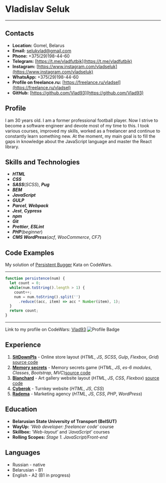 # **Vladislav Seluk**
*****
## **Contacts**
* **Location:** Gomel, Belarus
* **Email:** selukvlad@gmail.com
* **Phone:** +375(29)198-44-60
* **Telegram:** [https://t.me/vladfutbik](https://t.me/vladfutbik)
* **Instagram:** [https://www.instagram.com/vladseluk](https://www.instagram.com/vladseluk)
* **WhatsApp:** +375(29)198-44-60
* **Profile on freelance.ru:** [https://freelance.ru/vladsel](https://freelance.ru/vladsel)
* **GitHub:** [https://github.com/Vlad93](https://github.com/Vlad93)

## Profile
I am 30 years old. I am a former professional football player. 
Now I strive to become a software engineer and devote most of my time to this. 
I took various courses, improved my skills, worked as a freelancer and continue to constantly learn something new.
At the moment, my main goal is to fill the gaps in knowledge about the JavaScript language and master the React library.

## Skills and Technologies
* ***HTML***
* ***CSS***
* ***SASS***(*SCSS*), ***Pug***
* ***BEM***
* ***JavaScript***
* ***GULP***
* ***Parcel***, ***Webpack***
* ***Jest***, ***Cypress***
* ***npm***
* ***Git***
* ***Prettier***, ***ESLint***
* ***PHP***(*beginner*)
* ***CMS WordPress***(*acf*, *WooCommerce*, *CF7*)

## Code Examples
My solution of [Persistent Bugger](https://www.codewars.com/kata/55bf01e5a717a0d57e0000ec) Kata on CodeWars.
****
```js
function persistence(num) {   
  let count = 0;
  while(num.toString().length > 1) {
    count++;
    num = num.toString().split('')
      .reduce((acc, item) => acc * Number(item), 1);
  }  
  return count;
}
```
****
Link to my profile on CodeWars: [Vlad93](https://www.codewars.com/users/Vlad93) ![Profile Badge](https://www.codewars.com/users/Vlad93/badges/small)

## Experience 
1. [**SitDownPls**](https://vlad93.github.io/SitDownPls.github.io) - Online store layout (*HTML*, *JS*, *SCSS*, *Gulp*, *Flexbox*, *Grid*) [source code](https://github.com/Vlad93/SitDownPls.github.io)
2. [**Memory secrets**](https://vlad93.github.io/MemorySecterts) - Memory secrets game (*HTML*, *JS*, *es-6 modules*, *Classes*, *Bootstrap*, *MVC*)[source code](https://github.com/Vlad93/MemorySecterts)
3. [**Blanchard**](https://vlad93.github.io/blanchard.github.io) - Art gallery website layout (*HTML*, *JS*, *CSS*, *Flexbox*) [source code](https://github.com/Vlad93/blanchard.github.io)
4. [**Cyberok**](https://www.cyberok.ru) - Turnkey website (*HTML*, *JS*, *CSS*)
5. [**Radema**](https://radema.ru) - Marketing agency (*HTML*, *JS*, *CSS*, *PHP*, *WordPress*)

## Education
* **Belarusian State University of Transport (BelSUT)**
* **WayUp:** *'Web developer: freelancer code'* course
* **Skillbox:** *'Web-layout'* and *'JavaScript'* courses
* **Rolling Scopes:** *Stage 1. JavaScript/Front-end* 

## Languages
* Russian - native
* Belarusian - В1
* English - A2 (B1 in progress)
